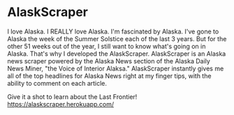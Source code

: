# AlaskScraper
I love Alaska.  I REALLY love Alaska.  I'm fascinated by Alaska.  I've gone to Alaska the week of the Summer Solstice each of the last 3 years.  But for the other 51 weeks out of the year, I still want to know what's going on in Alaska.  That's why I developed the AlaskScraper.  AlaskScraper is an Alaska news scraper powered by the Alaska News section of the Alaska Daily News Miner, "the Voice of Interior Alaksa."  AlaskScraper instantly gives me all of the top headlines for Alaska News right at my finger tips, with the ability to comment on each article.

Give it a shot to learn about the Last Frontier!
https://alaskscraper.herokuapp.com/
